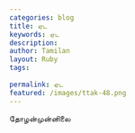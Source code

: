 ```yaml
---
categories: blog
title: ஏட
keywords: ஏட
description: 
author: Tamilan
layout: Ruby
tags: 
 
permalink: ஏட
featured: /images/ttak-48.png
---
```

  
தோழன்முன்னிலை  
